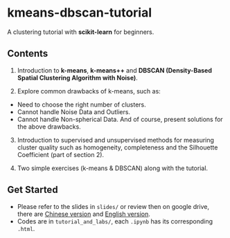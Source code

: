 # kmeans-dbscan-tutorial
A clustering tutorial with **scikit-learn** for beginners.

## Contents
1. Introduction to **k-means**, **k-means++** and **DBSCAN (Density-Based Spatial Clustering Algorithm with Noise)**.

2. Explore common drawbacks of k-means, such as:
  - Need to choose the right number of clusters.
  - Cannot handle Noise Data and Outliers.
  - Cannot handle Non-spherical Data.
And of course, present solutions for the above drawbacks.

3. Introduction to supervised and unsupervised methods for measuring cluster quality such as homogeneity, completeness and the Silhouette Coefficient (part of section 2).

4. Two simple exercises (k-means & DBSCAN) along with the tutorial.

## Get Started
- Please refer to the slides in `slides/` or review then on google drive, there are [Chinese version](https://docs.google.com/presentation/d/1sgo4Bx0mF9fZXGZoD6F8wEUBPRWhR90ucoKwz8aLmCM/edit?usp=sharing) and [English version](https://docs.google.com/presentation/d/1o_rTjzkK7_q672rociNBu11R5dEDlACtrWrfR34FQ3s/edit?usp=sharing).
- Codes are in `tutorial_and_labs/`, each `.ipynb` has its corresponding `.html`.
